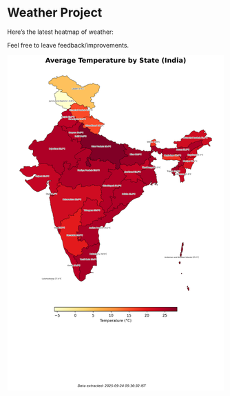 # Weather Project

Here’s the latest heatmap of weather:

Feel free to leave feedback/improvements.

![India Heatmap](docs/assets/india_heatmap.png?v=D334A2)
